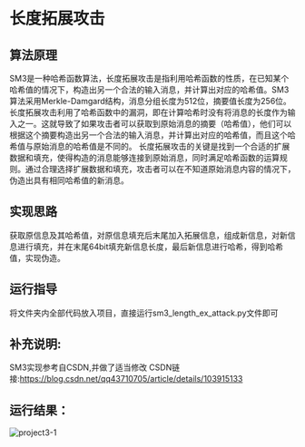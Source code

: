 # 长度拓展攻击
## 算法原理
SM3是一种哈希函数算法，长度拓展攻击是指利用哈希函数的性质，在已知某个哈希值的情况下，构造出另一个合法的输入消息，并计算出对应的哈希值。SM3算法采用Merkle-Damgard结构，消息分组长度为512位，摘要值长度为256位。
长度拓展攻击利用了哈希函数中的漏洞，即在计算哈希时没有将消息的长度作为输入之一。这就导致了如果攻击者可以获取到原始消息的摘要（哈希值），他们可以根据这个摘要构造出另一个合法的输入消息，并计算出对应的哈希值，而且这个哈希值与原始消息的哈希值是不同的。
长度拓展攻击的关键是找到一个合适的扩展数据和填充，使得构造的消息能够连接到原始消息，同时满足哈希函数的运算规则。通过合理选择扩展数据和填充，攻击者可以在不知道原始消息内容的情况下，伪造出具有相同哈希值的新消息。
## 实现思路
获取原信息及其哈希值，对原信息填充后末尾加入拓展信息，组成新信息，对新信息进行填充，并在末尾64bit填充新信息长度，最后新信息进行哈希，得到哈希值，实现伪造。
## 运行指导
将文件夹内全部代码放入项目，直接运行sm3_length_ex_attack.py文件即可
## 补充说明:
SM3实现参考自CSDN,并做了适当修改
CSDN链接:https://blog.csdn.net/qq43710705/article/details/103915133
## 运行结果：
![project3-1](https://github.com/Basoob/Innovation-and-Entrepreneurship-Practice-Homework/assets/141385265/65f3d3b2-8816-48fc-a83b-9517302dd810)
